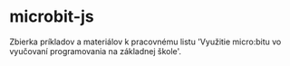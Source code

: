 # microbit-js
Zbierka príkladov a materiálov k pracovnému listu 'Využitie micro:bitu vo vyučovaní programovania na základnej škole'.
